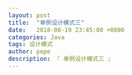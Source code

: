 ```yaml
---
layout: post
title:  "单例设计模式三"
date:   2018-08-19 23:45:00 +0800
categories: Java
tags: 设计模式
author: pepe
description: 『 单例设计模式三 』
---
```

